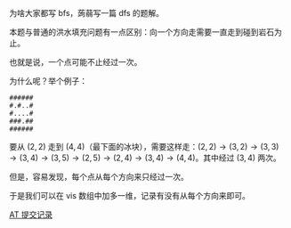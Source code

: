 为啥大家都写 bfs，蒟蒻写一篇 dfs 的题解。

本题与普通的洪水填充问题有一点区别：向一个方向走需要一直走到碰到岩石为止。

也就是说，一个点可能不止经过一次。

为什么呢？举个例子：

```
######
#.#..#
#....#
###.##
######
```

要从 $(2,2)$ 走到 $(4,4)$（最下面的冰块），需要这样走：$(2,2)\rightarrow(3,2)\rightarrow(3,3)\rightarrow(3,4)\rightarrow(3,5)\rightarrow(2,5)\rightarrow(2,4)\rightarrow(3,4)\rightarrow(4,4)$。其中经过 $(3,4)$ 两次。

但是，容易发现，每个点从每个方向来只经过一次。

于是我们可以在 vis 数组中加多一维，记录有没有从每个方向来即可。

[AT 提交记录](https://atcoder.jp/contests/abc311/submissions/43850708)